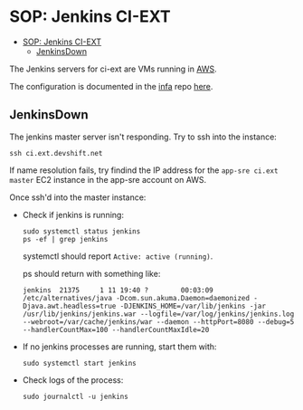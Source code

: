 # SOP: Jenkins CI-EXT

- [SOP: Jenkins CI-EXT](#sop-jenkins-ci-ext)
  - [JenkinsDown](#jenkinsdown)

The Jenkins servers for ci-ext are VMs running in [AWS](https://console.aws.amazon.com/ec2/v2/home?region=us-east-1#Instances:search=ci.ext;sort=desc:instanceId).

The configuration is documented in the [infa](https://gitlab.cee.redhat.com/app-sre/infra) repo [here](https://gitlab.cee.redhat.com/app-sre/infra/-/blob/master/ansible/hosts/host_vars/ci.ext.devshift.net).

## JenkinsDown

The jenkins master server isn't responding.  Try to ssh into the instance:

```shell
ssh ci.ext.devshift.net
```

If name resolution fails, try findind the IP address for the `app-sre ci.ext master` EC2 instance in the app-sre account on AWS.

Once ssh'd into the master instance:

- Check if jenkins is running:

  ```shell
  sudo systemctl status jenkins
  ps -ef | grep jenkins
  ```

  systemctl should report `Active: active (running)`.

  ps should return with something like:

  `jenkins  21375     1 11 19:40 ?        00:03:09 /etc/alternatives/java -Dcom.sun.akuma.Daemon=daemonized -Djava.awt.headless=true -DJENKINS_HOME=/var/lib/jenkins -jar /usr/lib/jenkins/jenkins.war --logfile=/var/log/jenkins/jenkins.log --webroot=/var/cache/jenkins/war --daemon --httpPort=8080 --debug=5 --handlerCountMax=100 --handlerCountMaxIdle=20`

- If no jenkins processes are running, start them with:

  ```shell
  sudo systemctl start jenkins
  ```

- Check logs of the process:

  ```shell
  sudo journalctl -u jenkins
  ```
